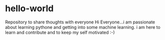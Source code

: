 # hello-world
Repository to share thoughts with everyone
Hi Everyone...i am passionate about learning pythone and getting into some machine learning. i am here to learn and contribute and to keep my self motivated :-)
